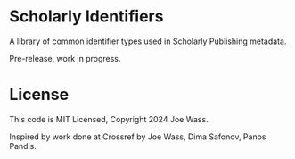 # Scholarly Identifiers

A library of common identifier types used in Scholarly Publishing metadata.

Pre-release, work in progress.

# License

This code is MIT Licensed, Copyright 2024 Joe Wass.

Inspired by work done at Crossref by Joe Wass, Dima Safonov, Panos Pandis.
